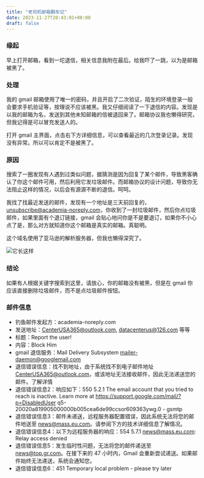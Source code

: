 ```yaml
---
title: "老司机邮箱翻车记"
date: 2023-11-27T20:43:01+08:00
draft: false
---
```


### 缘起

早上打开邮箱，看到一坨退信，相关信息我附在最后。给我吓了一跳，以为是邮箱被黑了。

### 处理

我的 gmail 邮箱使用了唯一的密码，并且开启了二次验证，陌生的环境登录一般会要求手机验证等，按理说不应该被黑。我又仔细阅读了一下退信的内容。发现是以我的邮箱为名，发送到其他未知邮箱的信被退回来了。邮箱协议我也懒得研究，但我记得是可以冒充发送人的。

打开 gmail 主界面，点击右下方详细信息，可以查看最近的几次登录记录。发现没有异常。所以可以肯定不是被黑了。

### 原因

搜索了一圈发现有人遇到过类似问题，据猜测是因为回复了某个邮件，导致黑客确认了你这个邮件可用，然后利用它发垃圾邮件。而邮箱协议的设计问题，导致你无法阻止这样的情况，以后会有源源不断的退信。呵呵。

我找了找最近发送的邮件，发现有一个地址是三天前回复的，unsubscribe@academia-noreply.com，你收到了一封垃圾邮件，然后你点垃圾邮件，如果里面有个退订链接，gmail 会贴心地问你是不是要退订，如果你不小心点了是，那么对方就知道你这个邮箱是真实的邮箱。真聪明。

这个域名使用了亚马逊的解析服务器，但我也懒得深究了。

![它长这样](/pics/cloudflare.spam.link.png)

### 结论

如果有人根据关键字搜索到这里，请放心，你的邮箱没有被黑，但是在 gmail 你应该直接删除垃圾邮件，而不是点垃圾邮件按钮。

### 邮件信息

- 钓鱼邮件发起方：academia-noreply.com
- 发送地址：CenterUSA365@outlook.com, datacenterus@126.com 等等
- 标题：Report the user!
- 内容：Block Him
- gmail 退信服务：Mail Delivery Subsystem <mailer-daemon@googlemail.com>
- 退信错误信息：找不到地址，由于系统找不到电子邮件地址 CenterUSA365@outlook.com，或该地址无法接收邮件，因此无法递送您的邮件。了解详情
- 退信错误信息2：响应如下：550 5.2.1 The email account that you tried to reach is inactive. Learn more at <https://support.google.com/mail/?p=DisabledUser> q5-20020a819905000000b005cea6de99ccsor609363ywg.0 - gsmtp
- 退信错误信息3：邮件未递送，远程服务器配置错误，因此系统无法将您的邮件地送至 news@mass.eu.com。请参阅下方的技术详细信息了解情况。
- 退信错误信息4：以下为远程服务器的响应：554 5.7.1 news@mass.eu.com: Relay access denied
- 退信错误信息5：发生临时性问题，无法将您的邮件递送至 news@top.gr.com。在接下来的 47 小时内，Gmail 会重新尝试递送。如果邮件始终无法递送，系统会通知您。
- 退信错误信息6：451 Temporary local problem - please try later
